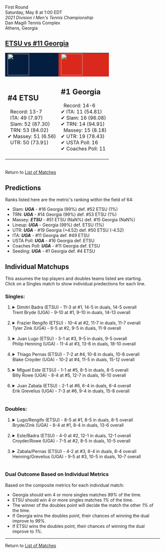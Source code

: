 First Round  
Saturday, May 8 at 1:00 EDT  
*2021 Division I Men's Tennis Championship*  
Dan Magill Tennis Complex  
Athens, Georgia  
## [ETSU vs #11 Georgia](https://www.ncaa.com/game/5833390)  

<table><tr style="background-color: #d9d9d9 !important"><td style="background-color: #041E42 !important"><img src="https://www.ncaa.com/sites/default/files/images/logos/schools/e/east-tenn-st.70.png" width="70" height="70" /></td><td style="background-color: #DA291C !important"><img src="https://www.ncaa.com/sites/default/files/images/logos/schools/g/georgia.70.png" width="70" height="70" /></td></tr><tr>
<td>  

<h2>#4 ETSU</h2>  
&nbsp; Record: 13-7<br>  
&nbsp; ITA: 49 (7.97)<br>  
&nbsp; Slam: 52 (87.30)<br>  
&nbsp; TRN: 53 (84.02)<br>  
&#10004; Massey: 51 (6.56)<br>  
&nbsp; UTR: 50 (73.91)<br>  
<br>  

</td>
<td>  

<h2>#1 Georgia</h2>  
&nbsp; Record: 14-6<br>  
&#10004; ITA: 11 (54.81)<br>  
&#10004; Slam: 16 (96.08)<br>  
&#10004; TRN: 14 (94.91)<br>  
&nbsp; Massey: 15 (8.18)<br>  
&#10004; UTR: 19 (78.43)<br>  
&#10004; USTA Poll: 16<br>  
&#10004; Coaches Poll: 11<br>  
<br>  

</td>
</tr></table>  


<br>Return to [List of Matches](../index.md)  

## Predictions  

Ranks listed here are the metric's ranking within the field of 64:  
- Slam: ***UGA*** - #16 Georgia (99%) def. #52 ETSU (1%)  
- TRN: ***UGA*** - #14 Georgia (99%) def. #53 ETSU (1%)  
- Massey: ***ETSU*** - #51 ETSU (NaN%) def. #15 Georgia (NaN%)  
- Lineup: ***UGA*** - Georgia (99%) def. ETSU (1%)  
- UTR: ***UGA*** - #19 Georgia (+4.52) def. #50 ETSU (-4.52)  
- ITA: ***UGA*** - #11 Georgia def. #49 ETSU  
- USTA Poll: ***UGA*** - #16 Georgia def. ETSU  
- Coaches Poll: ***UGA*** - #11 Georgia def. ETSU  
- Seeding: ***UGA*** - #1 Georgia def. #4 ETSU  

## Individual Matchups  
This assumes the top players and doubles teams listed are starting.  
Click on a Singles match to show individual predections for each line.  

### Singles:  

<ol>
<li><details>
<summary markdown="span">Dimitri Badra (ETSU) - 11-3 at #1, 14-5 in duals, 14-5 overall<br>Trent Bryde (UGA) - 9-10 at #1, 9-10 in duals, 14-13 overall</summary>
<h4>Predictions</h4><ul>
<li>Composite: <b><i>UGA</i></b> - Bryde (84%) def. Badra (16%)</li>  
<li>Slam: <b><i>UGA</i></b> - Bryde (85%) def. Badra (15%)</li>  
<li>TRN: <b><i>UGA</i></b> - Bryde (79%) def. Badra (21%)</li>  
<li>Massey: <b><i>ETSU</i></b> - Badra (NaN%) def. Bryde (NaN%)</li>  
<li>UTR: <b><i>UGA</i></b> - Bryde (88%) def. Badra (12%)</li>  
<li>ITA: <b><i>UGA</i></b> - Bryde (36.71) def. Badra (10.52)</li>  
</ul>
</details>&nbsp;</li>
<li><details>
<summary markdown="span">Frazier Rengifo (ETSU) - 10-4 at #2, 11-7 in duals, 11-7 overall<br>Tyler Zink (UGA) - 6-5 at #2, 9-5 in duals, 11-9 overall</summary>
<h4>Predictions</h4><ul>
<li>Composite: <b><i>UGA</i></b> - Zink (91%) def. Rengifo (9%)</li>  
<li>Slam: <b><i>UGA</i></b> - Zink (90%) def. Rengifo (10%)</li>  
<li>TRN: <b><i>UGA</i></b> - Zink (93%) def. Rengifo (7%)</li>  
<li>Massey: <b><i>ETSU</i></b> - Rengifo (NaN%) def. Zink (NaN%)</li>  
<li>UTR: <b><i>UGA</i></b> - Zink (91%) def. Rengifo (9%)</li>  
<li>ITA: <b><i>UGA</i></b> - Zink (25.30) def. Rengifo (2.55)</li>  
</ul>
</details>&nbsp;</li>
<li><details>
<summary markdown="span">Juan Lugo (ETSU) - 5-1 at #3, 9-5 in duals, 9-5 overall<br>Philip Henning (UGA) - 11-4 at #3, 13-6 in duals, 18-10 overall</summary>
<h4>Predictions</h4><ul>
<li>Composite: <b><i>UGA</i></b> - Henning (96%) def. Lugo (4%)</li>  
<li>Slam: <b><i>UGA</i></b> - Henning (96%) def. Lugo (4%)</li>  
<li>TRN: <b><i>UGA</i></b> - Henning (97%) def. Lugo (3%)</li>  
<li>Massey: <b><i>ETSU</i></b> - Lugo (NaN%) def. Henning (NaN%)</li>  
<li>UTR: <b><i>UGA</i></b> - Henning (94%) def. Lugo (6%)</li>  
<li>ITA: <b><i>UGA</i></b> - Henning (31.73) def. Lugo (2.15)</li>  
</ul>
</details>&nbsp;</li>
<li><details>
<summary markdown="span">Thiago Pernas (ETSU) - 7-2 at #4, 10-8 in duals, 10-8 overall<br>Blake Croyder (UGA) - 10-2 at #4, 11-5 in duals, 15-12 overall</summary>
<h4>Predictions</h4><ul>
<li>Composite: <b><i>UGA</i></b> - Croyder (93%) def. Pernas (7%)</li>  
<li>Slam: <b><i>UGA</i></b> - Croyder (93%) def. Pernas (7%)</li>  
<li>TRN: <b><i>UGA</i></b> - Croyder (96%) def. Pernas (4%)</li>  
<li>Massey: <b><i>ETSU</i></b> - Pernas (NaN%) def. Croyder (NaN%)</li>  
<li>UTR: <b><i>UGA</i></b> - Croyder (91%) def. Pernas (9%)</li>  
<li>ITA: <b><i>UGA</i></b> - Croyder (4.08) def. Pernas (1.71)</li>  
</ul>
</details>&nbsp;</li>
<li><details>
<summary markdown="span">MIguel Este (ETSU) - 1-1 at #5, 8-5 in duals, 8-5 overall<br>Billy Rowe (UGA) - 8-4 at #5, 12-7 in duals, 16-10 overall</summary>
<h4>Predictions</h4><ul>
<li>Composite: <b><i>UGA</i></b> - Rowe (97%) def. Este (3%)</li>  
<li>Slam: <b><i>UGA</i></b> - Rowe (98%) def. Este (2%)</li>  
<li>TRN: <b><i>UGA</i></b> - Rowe (99%) def. Este (1%)</li>  
<li>Massey: <b><i>ETSU</i></b> - Este (NaN%) def. Rowe (NaN%)</li>  
<li>UTR: <b><i>UGA</i></b> - Rowe (96%) def. Este (4%)</li>  
<li>ITA: <b><i>ETSU</i></b> - Este (2.15) def. Rowe (1.84)</li>  
</ul>
</details>&nbsp;</li>
<li><details>
<summary markdown="span">Juan Zabala (ETSU) - 2-1 at #6, 6-4 in duals, 6-4 overall<br>Erik Grevelius (UGA) - 7-3 at #6, 9-4 in duals, 15-8 overall</summary>
<h4>Predictions</h4><ul>
<li>Composite: <b><i>UGA</i></b> - Grevelius (98%) def. Zabala (2%)</li>  
<li>Slam: <b><i>UGA</i></b> - Grevelius (96%) def. Zabala (4%)</li>  
<li>TRN: <b><i>UGA</i></b> - Grevelius (97%) def. Zabala (3%)</li>  
<li>Massey: <b><i>ETSU</i></b> - Zabala (NaN%) def. Grevelius (NaN%)</li>  
<li>UTR: <b><i>UGA</i></b> - Grevelius (99%) def. Zabala (1%)</li>  
<li>ITA: <b><i>UGA</i></b> - Grevelius (2.48) def. Zabala (1.96)</li>  
</ul>
</details>&nbsp;</li>
</ol>

### Doubles:  

<ol>
<li><details>
<summary markdown="span">Lugo/Rengifo (ETSU) - 8-5 at #1, 8-5 in duals, 8-5 overall<br>Bryde/Zink (UGA) - 8-4 at #1, 8-4 in duals, 13-6 overall</summary>
<br>Sorry, we don't have any metrics for this match
</details>&nbsp;</li>
<li><details>
<summary markdown="span">Este/Badra (ETSU) - 4-0 at #2, 12-1 in duals, 12-1 overall<br>Croyder/Rowe (UGA) - 7-5 at #2, 8-5 in duals, 10-5 overall</summary>
<br>Sorry, we don't have any metrics for this match
</details>&nbsp;</li>
<li><details>
<summary markdown="span">Zabala/Pernas (ETSU) - 4-2 at #3, 8-4 in duals, 8-4 overall<br>Henning/Grevelius (UGA) - 9-5 at #3, 10-5 in duals, 10-7 overall</summary>
<br>Sorry, we don't have any metrics for this match
</details>&nbsp;</li>
</ol>

### Dual Outcome Based on Individual Metrics  
  
Based on the composite metrics for each individual match:  
- Georgia should win 4 or more singles matches _99%_ of the time.  
- ETSU should win 4 or more singles matches _1%_ of the time.  
- The winner of the doubles point will decide the match the other _1%_ of the time.  
- If Georgia wins the doubles point, their chances of winning the dual improve to _99%_.  
- If ETSU wins the doubles point, their chances of winning the dual improve to _1%_.  
  
------

Return to [List of Matches](../index.md)  
